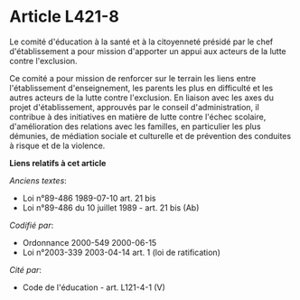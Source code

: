# Article L421-8

Le comité d'éducation à la santé et à la citoyenneté présidé par le chef d'établissement a pour mission d'apporter un appui
aux acteurs de la lutte contre l'exclusion.

Ce comité a pour mission de renforcer sur le terrain les liens entre l'établissement d'enseignement, les parents les plus en
difficulté et les autres acteurs de la lutte contre l'exclusion. En liaison avec les axes du projet d'établissement,
approuvés par le conseil d'administration, il contribue à des initiatives en matière de lutte contre l'échec scolaire,
d'amélioration des relations avec les familles, en particulier les plus démunies, de médiation sociale et culturelle et de
prévention des conduites à risque et de la violence.

**Liens relatifs à cet article**

_Anciens textes_:

  - Loi n°89-486 1989-07-10 art. 21 bis
  - Loi n°89-486 du 10 juillet 1989 - art. 21 bis (Ab)

_Codifié par_:

  - Ordonnance 2000-549 2000-06-15
  - Loi n°2003-339 2003-04-14 art. 1 (loi de ratification)

_Cité par_:

  - Code de l'éducation - art. L121-4-1 (V)
